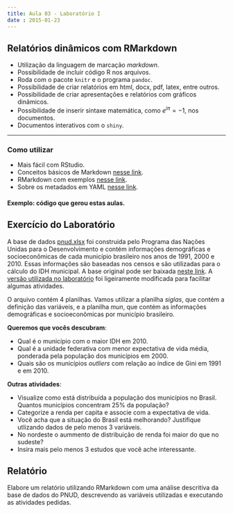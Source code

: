 ```yaml
---
title: Aula 03 - Laboratório I
date : 2015-01-23
--- 
```


## Relatórios dinâmicos com RMarkdown

- Utilização da linguagem de marcação _markdown_.
- Possibilidade de incluir código R nos arquivos.
- Roda com o pacote `knitr` e o programa `pandoc`.
- Possibilidade de criar relatórios em html, docx, pdf, latex, entre outros.
- Possibilidade de criar apresentações e relatórios com gráficos dinãmicos.
- Possibilidade de inserir sintaxe matemática, como $e^{i\pi}=-1$, nos documentos.
- Documentos interativos com o `shiny`.

---

### Como utilizar

- Mais fácil com RStudio.
- Conceitos básicos de Markdown [nesse link](http://daringfireball.net/projects/markdown/).
- RMarkdown com exemplos [nesse link](http://rmarkdown.rstudio.com/).
- Sobre os metadados em YAML [nesse link](http://rmarkdown.rstudio.com/html_document_format.html).

#### Exemplo: código que gerou estas aulas.



## Exercício do Laboratório

A base de dados [pnud.xlsx](http://curso-r.github.io/assets/data/pnud.xlsx) foi construida pelo Programa das Nações Unidas para o Desenvolvimento e contém informações demográficas e socioeconômicas de cada município brasileiro nos anos de 1991, 2000 e 2010. Essas informações são baseadas nos censos e são utilizadas para o cálculo do IDH municipal. A base
original pode ser baixada [neste link](http://www.atlasbrasil.org.br/2013/pt/download/). A [versão utilizada no laboratório](http://curso-r.github.io/assets/data/pnud.xlsx) foi ligeiramente modificada para facilitar algumas atividades.

O arquivo contém 4 planilhas. Vamos utilizar a planilha _siglas_, que contém a definição das variáveis,
e a planilha _mun_, que contém as informações demográficas e socioeconômicas por município 
brasileiro.

__Queremos que vocês descubram__:

- Qual é o município com o maior IDH em 2010.
- Qual é a unidade federativa com menor expectativa de vida média, ponderada pela população dos municípios em 2000.
- Quais são os municípios _outliers_ com relação ao índice de Gini em 1991 e em 2010. 

__Outras atividades__:

- Visualize como está distribuída a população dos municípios no Brasil. Quantos municípios concentram 25% da população?
- Categorize a renda per capita e associe com a expectativa de vida.
- Você acha que a situação do Brasil está melhorando? Justifique utlizando dados de pelo menos 3 variáveis.
- No nordeste o aummento de distribuição de renda foi maior do que no sudeste?
- Insira mais pelo menos 3 estudos que você ache interessante.

## Relatório

Elabore um relatório utilizando RMarkdown com uma análise descritiva da base de dados do PNUD, 
descrevendo as variáveis utilizadas e executando as atividades pedidas.
